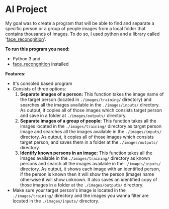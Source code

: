 # AI Project

My goal was to create a program that will be able to find and separate a specific person or a group of people images from a local folder that contains thousands of images.
To do so, I used python and a library called '[face_recongnition](https://pypi.org/project/face-recognition/)'.

**To run this program you need:**   
  - Python 3  and  
  - [face_recongnition](https://pypi.org/project/face-recognition/) installed  


**Features:** 
  - It's consoled based program
  - Consists of three options:
    1. **Separate images of a person:** This function takes the image name of the target person (located in `./images/training/` directory) and searches all the images available in the `./images/inputs/` directory. As output, it copies all of those images which consists target person and save in a folder at `./images/outputs/` directory.  
    1. **Separate images of a group of people:** This function takes all the images located in the `./images/training/` directory as target person image and searches all the images available in the `./images/inputs/` directory. As output, it copies all of those images which consists target person, and saves them in a folder at the `./images/outputs/` directory.  
    1. **Identify known persons in an image:** This function takes all the images available in the `./images/training/` directory as known persons and search all the images available in the `./images/inputs/` directory. As output, it shows each image with an identified person, if the person is known then it will show the person (image) name otherwise it will show unknown. It also saves an identified copy of those images in a folder at the `./images/outputs/` directory.  
 - Make sure your target person's image is located in the `./images/training/` directory and the images you wanna filter are located in the `./images/inputs/` directory.

